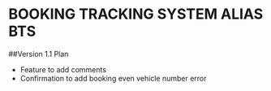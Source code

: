 # BOOKING TRACKING SYSTEM ALIAS BTS

##Version 1.1 Plan

-   Feature to add comments
-   Confirmation to add booking even vehicle number error
